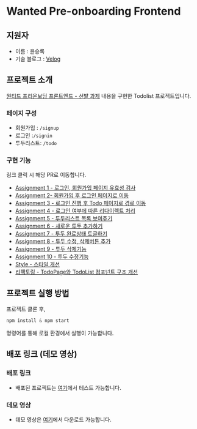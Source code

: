 # Wanted Pre-onboarding Frontend

## 지원자

- 이름 : 윤승록
- 기술 블로그 : [Velog](https://velog.io/@seungrok-yoon/series)

## 프로젝트 소개

[원티드 프리온보딩 프론트엔드 - 선발 과제](https://github.com/walking-sunset/selection-task) 내용을 구현한 Todolist 프로젝트입니다.

### 페이지 구성

- 회원가입 : `/signup`
- 로그인 :`/signin`
- 투두리스트: `/todo`

### 구현 기능

링크 클릭 시 해당 PR로 이동합니다.

- [Assignment 1 - 로그인, 회원가입 페이지 유효성 검사](https://github.com/SeungrokYoon/wanted-pre-onboarding-frontend/pull/3)
- [Assignment 2- 회원가입 후 로그인 페이지로 이동](https://github.com/SeungrokYoon/wanted-pre-onboarding-frontend/pull/5)
- [Assignment 3 - 로그인 진행 후 Todo 페이지로 경로 이동](https://github.com/SeungrokYoon/wanted-pre-onboarding-frontend/pull/7)
- [Assignment 4 - 로그인 여부에 따른 리다이렉트 처리](https://github.com/SeungrokYoon/wanted-pre-onboarding-frontend/pull/9)
- [Assignment 5 - 투두리스트 목록 보여주기](https://github.com/SeungrokYoon/wanted-pre-onboarding-frontend/pull/12)
- [Assignment 6 - 새로운 투두 추가하기](https://github.com/SeungrokYoon/wanted-pre-onboarding-frontend/pull/14)
- [Assignment 7 - 투두 완료상태 토글하기](https://github.com/SeungrokYoon/wanted-pre-onboarding-frontend/pull/16)
- [Assignment 8 - 투두 수정, 삭제버튼 추가](https://github.com/SeungrokYoon/wanted-pre-onboarding-frontend/pull/23)
- [Assignment 9 - 투두 삭제기능](https://github.com/SeungrokYoon/wanted-pre-onboarding-frontend/pull/24)
- [Assignment 10 - 투두 수정기능](https://github.com/SeungrokYoon/wanted-pre-onboarding-frontend/pull/25)
- [Style - 스타일 개선](https://github.com/SeungrokYoon/wanted-pre-onboarding-frontend/pull/27)
- [리팩토링 - TodoPage와 TodoList 컴포넌트 구조 개선](https://github.com/SeungrokYoon/wanted-pre-onboarding-frontend/pull/28)

## 프로젝트 실행 방법

프로젝트 클론 후,

```js
npm install & npm start
```

명령어를 통해 로컬 환경에서 실행이 가능합니다.

## 배포 링크 (데모 영상)

### 배포 링크

- 배포된 프로젝트는 [여기](https://delightful-biscuit-af7f61.netlify.app)에서 테스트 가능합니다.

### 데모 영상

- 데모 영상은 [여기](https://github.com/SeungrokYoon/wanted-pre-onboarding-frontend/assets/44149596/0de2947f-fd23-4699-9718-8caeae7c7f13)에서 다운로드 가능합니다.
